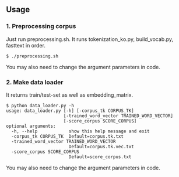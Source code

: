 ## Usage
### 1. Preprocessing corpus
Just run preprocessing.sh. It runs tokenization_ko.py, build_vocab.py, fasttext in order.
```
$ ./preprocessing.sh
```
You may also need to change the argument parameters in code.

### 2. Make data loader
It returns train/test-set as well as embedding_matrix.
```
$ python data_loader.py -h
usage: data_loader.py [-h] [-corpus_tk CORPUS_TK]
                      [-trained_word_vector TRAINED_WORD_VECTOR]
                      [-score_corpus SCORE_CORPUS]
optional arguments:
  -h, --help            show this help message and exit
  -corpus_tk CORPUS_TK  Default=corpus.tk.txt
  -trained_word_vector TRAINED_WORD_VECTOR
                        Default=corpus.tk.vec.txt
  -score_corpus SCORE_CORPUS
                        Default=score_corpus.txt
```
You may also need to change the argument parameters in code.
